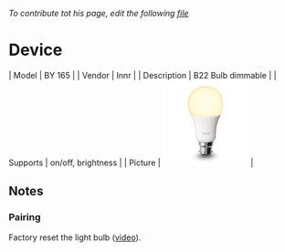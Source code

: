 
*To contribute tot his page, edit the following
[file](https://github.com/Koenkk/zigbee2mqtt.io/blob/master/docgen/device_page_notes.js)*

# Device

| Model | BY 165  |
| Vendor  | Innr  |
| Description | B22 Bulb dimmable |
| Supports | on/off, brightness |
| Picture | ![../images/devices/BY-165.jpg](../images/devices/BY-165.jpg) |

## Notes


### Pairing
Factory reset the light bulb ([video](https://www.youtube.com/watch?v=4zkpZSv84H4)).

